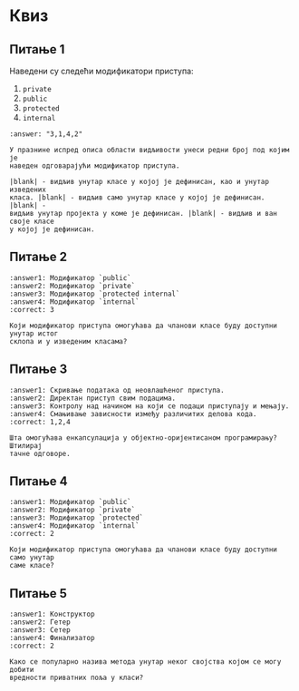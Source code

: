 # Квиз

## Питање 1

Наведени су следећи модификатори приступа:

1. `private`
2. `public`
3. `protected`
4. `internal`

```{fitb}
:answer: "3,1,4,2"

У празнине испред описа области видљивости унеси редни број под којим је
наведен одговарајући модификатор приступа.

|blank| - видљив унутар класе у којој је дефинисан, као и унутар изведених
класа. |blank| - видљив само унутар класе у којој је дефинисан. |blank| -
видљив унутар пројекта у коме је дефинисан. |blank| - видљив и ван своје класе
у којој је дефинисан.
```

## Питање 2

```{mchoice}
:answer1: Модификатор `public`
:answer2: Модификатор `private`
:answer3: Модификатор `protected internal`
:answer4: Модификатор `internal`
:correct: 3

Који модификатор приступа омогућава да чланови класе буду доступни унутар истог
склопа и у изведеним класама?
```

## Питање 3

```{mchoice}
:answer1: Скривање података од неовлашћеног приступа.
:answer2: Директан приступ свим подацима.
:answer3: Контролу над начином на који се подаци приступају и мењају.
:answer4: Смањивање зависности између различитих делова кода.
:correct: 1,2,4

Шта омогућава енкапсулација у објектно-оријентисаном програмирању? Штилирај
тачне одговоре.
```

## Питање 4

```{mchoice}
:answer1: Модификатор `public`
:answer2: Модификатор `private`
:answer3: Модификатор `protected`
:answer4: Модификатор `internal`
:correct: 2

Који модификатор приступа омогућава да чланови класе буду доступни само унутар
саме класе?
```

## Питање 5

```{mchoice}
:answer1: Конструктор
:answer2: Гетер
:answer3: Сетер
:answer4: Финализатор
:correct: 2

Како се популарно назива метода унутар неког својства којом се могу добити
вредности приватних поља у класи?
```
